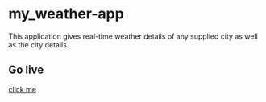 # my_weather-app
This application gives real-time weather details of any supplied city as well as the city details.
## Go live
<a href = "https://weathercurrentstatus.netlify.app/" target="blanck">click me</a>
